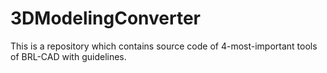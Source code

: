 # 3DModelingConverter
This is a repository which contains source code of 4-most-important tools of BRL-CAD with guidelines.
